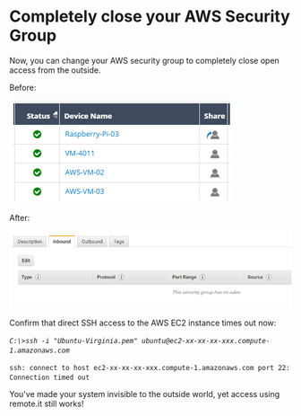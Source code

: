# Completely close your AWS Security Group

Now, you can change your AWS security group to completely close open access from the outside.

Before:

![](../../.gitbook/assets/image%20%28469%29.png)

After:

![](../../.gitbook/assets/image%20%28171%29.png)

Confirm that direct SSH access to the AWS EC2 instance times out now:

_`C:\>ssh -i "Ubuntu-Virginia.pem" ubuntu@ec2-xx-xx-xx-xxx.compute-1.amazonaws.com`_ 

`ssh: connect to host ec2-xx-xx-xx-xxx.compute-1.amazonaws.com port 22: Connection timed out`

You've made your system invisible to the outside world, yet access using remote.it still works!



